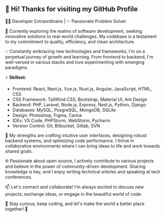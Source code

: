 ## 👋 Hi! Thanks for visiting my GitHub Profile

👨‍💻 Developer Extraordinaire | ✨ Passionate Problem Solver

🔭 Currently exploring the realms of software development, seeking innovative solutions to real-world challenges. My codebase is a testament to my commitment to quality, efficiency, and clean architecture.

💡 Constantly embracing new technologies and frameworks, I'm on a perpetual journey of growth and learning. From frontend to backend, I'm well-versed in various stacks and love experimenting with emerging paradigms.

⚡️ **Skillset:**
- Frontend: React, Next.js, Vue.js, Nuxt.js, Angular, JavaScript, HTML, CSS
- CSS Framework: TailWind CSS, Bootstrap, Material UI, Ant Design 
- Backend: PHP, Laravel, Node.js, Express, Nest.js, Python, Django
- Databases: MySQL, PosgreSQL, MongoDB, SQLite
- Design: Photoshop, Figma, Canva
- IDEs: VS Code, PHPStorm, WebStorm, Pycharm
- Version Control: Git, Bitbucket, Gitlab, SVN

💪 My strengths are crafting intuitive user interfaces, designing robust backend systems, and optimizing code performance. I thrive in collaborative environments where I can bring ideas to life and work towards shared goals.

🌐 Passionate about open source, I actively contribute to various projects and believe in the power of community-driven development. Sharing knowledge is key, and I enjoy writing technical articles and speaking at tech conferences.

📫 Let's connect and collaborate! I'm always excited to discuss new projects, exchange ideas, or engage in the beautiful world of code.

🌟 Stay curious, keep coding, and let's make the world a better place together! 🚀
